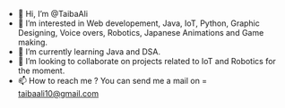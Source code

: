 - 👋 Hi, I’m @TaibaAli
- 👀 I’m interested in Web developement, Java, IoT, Python, Graphic Designing, Voice overs, Robotics, Japanese Animations and Game making.
- 🌱 I’m currently learning Java and DSA.
- 💞️ I’m looking to collaborate on projects related to IoT and Robotics for the moment.
- 📫 How to reach me ? You can send me a mail on = taibaali10@gmail.com

<!---
TaibaAli/TaibaAli is a ✨ special ✨ repository because its `README.md` (this file) appears on your GitHub profile.
You can click the Preview link to take a look at your changes.
--->
